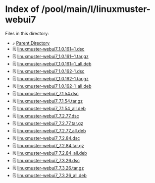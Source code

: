 
# Index of /pool/main/l/linuxmuster-webui7
Files in this directory:
- ⤴ [Parent Directory](../)
- 🗒 [linuxmuster-webui7_1.0.161~1.dsc](linuxmuster-webui7_1.0.161~1.dsc)
- 🗒 [linuxmuster-webui7_1.0.161~1.tar.gz](linuxmuster-webui7_1.0.161~1.tar.gz)
- 🗒 [linuxmuster-webui7_1.0.161~1_all.deb](linuxmuster-webui7_1.0.161~1_all.deb)
- 🗒 [linuxmuster-webui7_1.0.162-1.dsc](linuxmuster-webui7_1.0.162-1.dsc)
- 🗒 [linuxmuster-webui7_1.0.162-1.tar.gz](linuxmuster-webui7_1.0.162-1.tar.gz)
- 🗒 [linuxmuster-webui7_1.0.162-1_all.deb](linuxmuster-webui7_1.0.162-1_all.deb)
- 🗒 [linuxmuster-webui7_7.1.54.dsc](linuxmuster-webui7_7.1.54.dsc)
- 🗒 [linuxmuster-webui7_7.1.54.tar.gz](linuxmuster-webui7_7.1.54.tar.gz)
- 🗒 [linuxmuster-webui7_7.1.54_all.deb](linuxmuster-webui7_7.1.54_all.deb)
- 🗒 [linuxmuster-webui7_7.2.77.dsc](linuxmuster-webui7_7.2.77.dsc)
- 🗒 [linuxmuster-webui7_7.2.77.tar.gz](linuxmuster-webui7_7.2.77.tar.gz)
- 🗒 [linuxmuster-webui7_7.2.77_all.deb](linuxmuster-webui7_7.2.77_all.deb)
- 🗒 [linuxmuster-webui7_7.2.84.dsc](linuxmuster-webui7_7.2.84.dsc)
- 🗒 [linuxmuster-webui7_7.2.84.tar.gz](linuxmuster-webui7_7.2.84.tar.gz)
- 🗒 [linuxmuster-webui7_7.2.84_all.deb](linuxmuster-webui7_7.2.84_all.deb)
- 🗒 [linuxmuster-webui7_7.3.26.dsc](linuxmuster-webui7_7.3.26.dsc)
- 🗒 [linuxmuster-webui7_7.3.26.tar.gz](linuxmuster-webui7_7.3.26.tar.gz)
- 🗒 [linuxmuster-webui7_7.3.26_all.deb](linuxmuster-webui7_7.3.26_all.deb)
